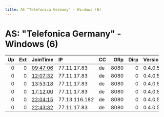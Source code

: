 ```yaml
---
title: AS "Telefonica Germany" - Windows (6)
---
```


# AS: "Telefonica Germany" - Windows (6)

|   Up |   Ext | JoinTime                                                                                            | IP            | CC   |   ORp |   Dirp | Version   | Contact   | Nickname   |   eFamMembers |
|-----:|------:|:----------------------------------------------------------------------------------------------------|:--------------|:-----|------:|-------:|:----------|:----------|:-----------|--------------:|
|    0 |     0 | [09:47:06](https://metrics.torproject.org/rs.html#details/24C3AAB7592069A3D29B89252B301569D8E46EA8) | 77.11.17.83   | de   |  8080 |      0 | 0.4.0.5   | None      | BummBumm   |             1 |
|    0 |     0 | [12:07:32](https://metrics.torproject.org/rs.html#details/1D87AB1FBB92BD8BFF92D35CA5B4F045C2F2C1B7) | 77.11.17.83   | de   |  8080 |      0 | 0.4.0.5   | None      | BummBumm   |             1 |
|    0 |     0 | [13:53:18](https://metrics.torproject.org/rs.html#details/2E8F9AD5AD6FC0C9351741332AD319170E118057) | 77.11.17.83   | de   |  8080 |      0 | 0.4.0.5   | None      | BummBumm   |             1 |
|    0 |     0 | [17:12:00](https://metrics.torproject.org/rs.html#details/B440F6D74FF179F3A3A2BE45EA762CD64FA56675) | 77.11.17.83   | de   |  8080 |      0 | 0.4.0.5   | None      | BummBumm   |             1 |
|    0 |     0 | [22:04:15](https://metrics.torproject.org/rs.html#details/48B7119977835EBC1E4F8C0482E5FBCC64BD44D8) | 77.13.116.182 | de   |  8080 |      0 | 0.4.0.5   | None      | BummBumm   |             1 |
|    0 |     0 | [22:43:32](https://metrics.torproject.org/rs.html#details/65F437CE881666FD02ED34EF316B4BB001D713DF) | 77.11.17.83   | de   |  8080 |      0 | 0.4.0.5   | None      | BummBumm   |             1 |
